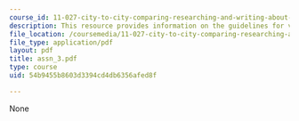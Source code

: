 ```yaml
---
course_id: 11-027-city-to-city-comparing-researching-and-writing-about-cities-spring-2006
description: This resource provides information on the guidelines for various exercises.
file_location: /coursemedia/11-027-city-to-city-comparing-researching-and-writing-about-cities-spring-2006/54b9455b8603d3394cd4db6356afed8f_assn_3.pdf
file_type: application/pdf
layout: pdf
title: assn_3.pdf
type: course
uid: 54b9455b8603d3394cd4db6356afed8f

---
```

None